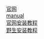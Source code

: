 [官网](http://zeromq.org/)</br>
[manual](http://zeromq.org/intro:read-the-manual)</br>
[官网安装教程](http://zeromq.org/intro:get-the-software)</br>
[野生安装教程](https://blog.csdn.net/qinyinghao/article/details/79000977)
